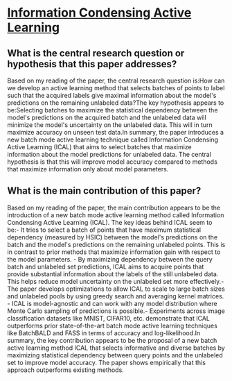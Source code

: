 # [Information Condensing Active Learning](https://arxiv.org/abs/2002.07916v2)

## What is the central research question or hypothesis that this paper addresses?

Based on my reading of the paper, the central research question is:How can we develop an active learning method that selects batches of points to label such that the acquired labels give maximal information about the model's predictions on the remaining unlabeled data?The key hypothesis appears to be:Selecting batches to maximize the statistical dependency between the model's predictions on the acquired batch and the unlabeled data will minimize the model's uncertainty on the unlabeled data. This will in turn maximize accuracy on unseen test data.In summary, the paper introduces a new batch mode active learning technique called Information Condensing Active Learning (ICAL) that aims to select batches that maximize information about the model predictions for unlabeled data. The central hypothesis is that this will improve model accuracy compared to methods that maximize information only about model parameters.


## What is the main contribution of this paper?

Based on my reading of the paper, the main contribution appears to be the introduction of a new batch mode active learning method called Information Condensing Active Learning (ICAL). The key ideas behind ICAL seem to be:- It tries to select a batch of points that have maximum statistical dependency (measured by HSIC) between the model's predictions on the batch and the model's predictions on the remaining unlabeled points. This is in contrast to prior methods that maximize information gain with respect to the model parameters. - By maximizing dependency between the query batch and unlabeled set predictions, ICAL aims to acquire points that provide substantial information about the labels of the still unlabeled data. This helps reduce model uncertainty on the unlabeled set more effectively.- The paper develops optimizations to allow ICAL to scale to large batch sizes and unlabeled pools by using greedy search and averaging kernel matrices. - ICAL is model-agnostic and can work with any model distribution where Monte Carlo sampling of predictions is possible.- Experiments across image classification datasets like MNIST, CIFAR10, etc. demonstrate that ICAL outperforms prior state-of-the-art batch mode active learning techniques like BatchBALD and FASS in terms of accuracy and log-likelihood.In summary, the key contribution appears to be the proposal of a new batch active learning method ICAL that selects informative and diverse batches by maximizing statistical dependency between query points and the unlabeled set to improve model accuracy. The paper shows empirically that this approach outperforms existing methods.
